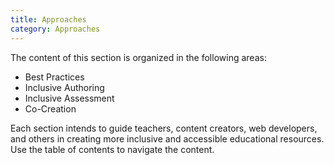 ```yaml
---
title: Approaches
category: Approaches
---
```



The content of this section is organized in the following areas:
* Best Practices
* Inclusive Authoring
* Inclusive Assessment
* Co-Creation

Each section intends to guide teachers, content creators, web developers, and others in creating more inclusive and accessible educational resources. Use the table of contents to navigate the content.
